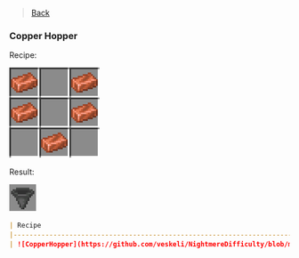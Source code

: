 > [Back](Home.md)

### Copper Hopper
Recipe:

![CopperHopper](https://github.com/veskeli/NightmereDifficulty/blob/main/Images/javaw_FpMqs1TMi6.png?raw=true)

Result:

![Hopper](https://github.com/veskeli/NightmereDifficulty/blob/main/Images/javaw_lTGeaSc5zx.png?raw=true)

```markdown
| Recipe                                                                                                         | Result                                                                                                   |
|----------------------------------------------------------------------------------------------------------------|----------------------------------------------------------------------------------------------------------|
| ![CopperHopper](https://github.com/veskeli/NightmereDifficulty/blob/main/Images/javaw_FpMqs1TMi6.png?raw=true) | ![Hopper](https://github.com/veskeli/NightmereDifficulty/blob/main/Images/javaw_lTGeaSc5zx.png?raw=true) |
```

